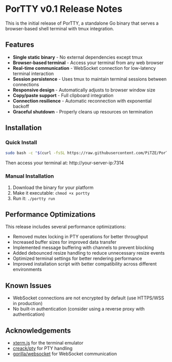 # PorTTY v0.1 Release Notes

This is the initial release of PorTTY, a standalone Go binary that serves a browser-based shell terminal with tmux integration.

## Features

- **Single static binary** - No external dependencies except tmux
- **Browser-based terminal** - Access your terminal from any web browser
- **Real-time communication** - WebSocket connection for low-latency terminal interaction
- **Session persistence** - Uses tmux to maintain terminal sessions between connections
- **Responsive design** - Automatically adjusts to browser window size
- **Copy/paste support** - Full clipboard integration
- **Connection resilience** - Automatic reconnection with exponential backoff
- **Graceful shutdown** - Properly cleans up resources on termination

## Installation

### Quick Install

```bash
sudo bash -c "$(curl -fsSL https://raw.githubusercontent.com/PiTZE/PorTTY/master/install.sh)"
```

Then access your terminal at: http://your-server-ip:7314

### Manual Installation

1. Download the binary for your platform
2. Make it executable: `chmod +x portty`
3. Run it: `./portty run`

## Performance Optimizations

This release includes several performance optimizations:

- Removed mutex locking in PTY operations for better throughput
- Increased buffer sizes for improved data transfer
- Implemented message buffering with channels to prevent blocking
- Added debounced resize handling to reduce unnecessary resize events
- Optimized terminal settings for better rendering performance
- Improved installation script with better compatibility across different environments

## Known Issues

- WebSocket connections are not encrypted by default (use HTTPS/WSS in production)
- No built-in authentication (consider using a reverse proxy with authentication)

## Acknowledgements

- [xterm.js](https://xtermjs.org/) for the terminal emulator
- [creack/pty](https://github.com/creack/pty) for PTY handling
- [gorilla/websocket](https://github.com/gorilla/websocket) for WebSocket communication